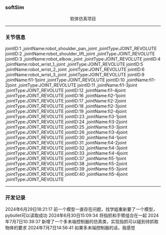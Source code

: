 ### softSim
<center>软体仿真项目</center>

---
### 关节信息
jointID:1 ,jointName:robot_shoulder_pan_joint ,jointType:JOINT_REVOLUTE
jointID:2 ,jointName:robot_shoulder_lift_joint ,jointType:JOINT_REVOLUTE
jointID:3 ,jointName:robot_elbow_joint ,jointType:JOINT_REVOLUTE
jointID:4 ,jointName:robot_wrist_1_joint ,jointType:JOINT_REVOLUTE
jointID:5 ,jointName:robot_wrist_2_joint ,jointType:JOINT_REVOLUTE
jointID:6 ,jointName:robot_wrist_3_joint ,jointType:JOINT_REVOLUTE
jointID:9 ,jointName:fi1-1joint ,jointType:JOINT_REVOLUTE
jointID:10 ,jointName:fi1-2joint ,jointType:JOINT_REVOLUTE
jointID:11 ,jointName:fi1-3joint ,jointType:JOINT_REVOLUTE
jointID:12 ,jointName:fi1-4joint ,jointType:JOINT_REVOLUTE
jointID:16 ,jointName:fi2-1joint ,jointType:JOINT_REVOLUTE
jointID:17 ,jointName:fi2-2joint ,jointType:JOINT_REVOLUTE
jointID:18 ,jointName:fi2-3joint ,jointType:JOINT_REVOLUTE
jointID:19 ,jointName:fi2-4joint ,jointType:JOINT_REVOLUTE
jointID:23 ,jointName:fi3-1joint ,jointType:JOINT_REVOLUTE
jointID:24 ,jointName:fi3-2joint ,jointType:JOINT_REVOLUTE
jointID:25 ,jointName:fi3-3joint ,jointType:JOINT_REVOLUTE
jointID:26 ,jointName:fi3-4joint ,jointType:JOINT_REVOLUTE
jointID:30 ,jointName:fi4-1joint ,jointType:JOINT_REVOLUTE
jointID:31 ,jointName:fi4-2joint ,jointType:JOINT_REVOLUTE
jointID:32 ,jointName:fi4-3joint ,jointType:JOINT_REVOLUTE
jointID:33 ,jointName:fi4-4joint ,jointType:JOINT_REVOLUTE
jointID:37 ,jointName:fi5-1joint ,jointType:JOINT_REVOLUTE
jointID:38 ,jointName:fi5-2joint ,jointType:JOINT_REVOLUTE
jointID:39 ,jointName:fi5-3joint ,jointType:JOINT_REVOLUTE
jointID:40 ,jointName:fi5-4joint ,jointType:JOINT_REVOLUTE

---
### 开发记录
2024年6月29日18:21:17  前一个模型一直存在问题，找学姐重新要了一个模型，pybullet可以读取成功
2024年6月30日15:09:34  将指抓和手臂组合在一起
2024年7月7日10:39:37   新增了一个多末端控制器的仿真类，实现指抓可以碰到待抓取物体的要求
2024年7月7日14:56:41   如果多末端控制器的话，我感觉


